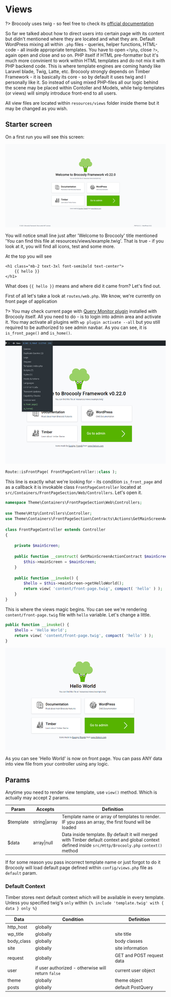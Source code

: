 # Views

?> Brocooly uses twig - so feel free to check its [official documentation](https://twig.symfony.com/doc/3.x/)

So far we talked about how to direct users into certain page with its content but didn't mentioned where they are located and what they are. Default WordPress mixing all within `.php` files - queries, helper functions, HTML-code - all inside appropriate templates. You have to open `<?php`, close `?>`, again open and close and so on. PHP itself if HTML pre-formatter but it's much more convinient to work within HTML templates and do not mix it with PHP backend code. This is where template engines are coming handy like Laravel blade, Twig, Latte, etc. Brocooly strongly depends on Timber Framework - it is basically its core - so by default it uses twig and I personally like it. So instead of using mixed PHP-files all our logic behind the scene may be placed within Contoller and Models, while twig-templates (or views) will simply introduce front-end to all users.

All view files are located within `resources/views` folder inside theme but it may be changed as you wish.

## Starter screen

On a first run you will see this screen:

![Starter screen](_media/starter-screen.png)

You will notice small line just after 'Welcome to Brocooly' title mentioned 'You can find this file at resources/views/example.twig'. That is true - if you look at it, you will find all icons, test and some more.

At the top you will see

```twig
<h1 class="mb-2 text-3xl font-semibold text-center">
	{{ hello }}
</h1>
```

What does `{{ hello }}` means and where did it came from? Let's find out.

First of all let's take a look at `routes/web.php`. We know, we're currently on front page of application

?> You may check current page with [Query Monitor plugin](https://querymonitor.com/) installed with Brocooly itself. All you need to do - is to login into admin area and activate it. You may activate all plugins with `wp plugin activate --all` but you still required to be authorized to see admin navbar. As you can see, it is `is_front_page()` and `is_home()`.

![Is Front Page](_media/is_front.jpg)

```php
Route::isFrontPage( FrontPageController::class );
```

This line is exactly what we're looking for - its condition `is_front_page` and as a callback it is invokable class `FrontPageController` located at `src/Containers/FrontPageSection/Web/Controllers`. Let's open it.

```php
namespace Theme\Containers\FrontPageSection\Web\Controllers;

use Theme\Http\Controllers\Controller;
use Theme\Containers\FrontPageSection\Contracts\Actions\GetMainScreenActionContract;

class FrontPageController extends Controller
{

	private $mainScreen;

	public function __construct( GetMainScreenActionContract $mainScreen ) {
		$this->mainScreen = $mainScreen;
	}

	public function __invoke() {
		$hello = $this->mainScreen->getHelloWorld();
		return view( 'content/front-page.twig', compact( 'hello' ) );
	}
}
```

This is where the views magic begins. You can see we're rendering `content/front-page.twig` file with `hello` variable. Let's change a little.

```php
public function __invoke() {
	$hello = 'Hello World';
	return view( 'content/front-page.twig', compact( 'hello' ) );
}
```

![Hello World](_media/hello-world.jpg)

As you can see 'Hello World' is now on front page. You can pass ANY data into view file from your controller using any logic.

## Params

Anytime you need to render view template, use `view()` method. Which is actually may accept 2 params.

| Param | Accepts | Definition |
| ------ | ------ | ------ |
| $template | string\|array | Template name or array of templates to render. IF ypu pass an array, the first found will be loaded |
| $data | array\|null | Data inside template. By default it will merged with Timber default context and global context defined inside `src/Http/Brocooly.php` `context()` method  |

If for some reason you pass incorrect template name or just forgot to do it Brocooly will load default page defined within `config/views.php` file as `default` param.

### Default Context

Timber stores next default context which will be available in every template. Unless you specified twig's `only` within `{% include 'template.twig' with { data } only %}`

| Data       | Condition                                          | Definition                |
|------------|----------------------------------------------------|---------------------------|
| http_host  | globally                                           |                           |
| wp_title   | globally                                           | site title                |
| body_class | globally                                           | body classes              |
| site       | globally                                           | site information          |
| request    | globally                                           | GET and POST request data |
| user       | if user authorized - otherwise will return `false` | current user object       |
| theme      | globally                                           | theme object              |
| posts      | globally                                           | default PostQuery         |